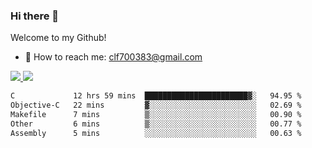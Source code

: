 ### Hi there 👋

<!--
**clingfei/clingfei** is a ✨ _special_ ✨ repository because its `README.md` (this file) appears on your GitHub profile.

Here are some ideas to get you started:

- 🔭 I’m currently working on ...
- 🌱 I’m currently learning ...
- 👯 I’m looking to collaborate on ...
- 🤔 I’m looking for help with ...
- 💬 Ask me about ...
- 📫 How to reach me: ...
- 😄 Pronouns: ...
- ⚡ Fun fact: ...
-->
Welcome to my Github!
- 📧 How to reach me: clf700383@gmail.com

<a href="https://github.com/anuraghazra/github-readme-stats">
  <img src="https://github-readme-stats.vercel.app/api?username=clingfei&count_private=true&show_icons=true&include_all_commits=true&line_height=21&hide_border=true&repo=github-readme-stats" />
</a>
<a href="https://github.com/anuraghazra/convoychat">
  <img src="https://github-readme-stats.vercel.app/api/top-langs/?username=clingfei&hide=Tcl,Perl,Makefile,CSS,HTML,Yacc,Lex,Verilog&langs_count=6&layout=compact&hide_border=true&repo=convoychat" />
</a>

<!--START_SECTION:waka-->

```txt
C             12 hrs 59 mins  ███████████████████████▓░   94.95 %
Objective-C   22 mins         ▓░░░░░░░░░░░░░░░░░░░░░░░░   02.69 %
Makefile      7 mins          ▒░░░░░░░░░░░░░░░░░░░░░░░░   00.90 %
Other         6 mins          ▒░░░░░░░░░░░░░░░░░░░░░░░░   00.77 %
Assembly      5 mins          ░░░░░░░░░░░░░░░░░░░░░░░░░   00.63 %
```

<!--END_SECTION:waka-->
